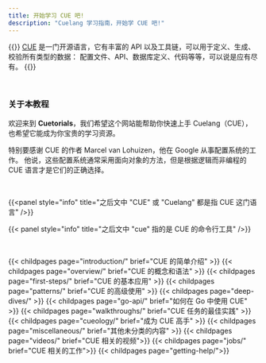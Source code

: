 ```yaml
---
title: 开始学习 CUE 吧!
description: "Cuelang 学习指南，开始学 CUE 吧!"
---
```


{{<lead>}}
[CUE](https://cuelang.org) 是一门开源语言，它有丰富的 API 以及工具链，可以用于定义、生成、校验所有类型的数据：
配置文件、API、数据库定义、代码等等，可以说是应有尽有。
{{</lead>}}

<br>

### 关于本教程

欢迎来到 __Cuetorials__，我们希望这个网站能帮助你快速上手 Cuelang（CUE），也希望它能成为你宝贵的学习资源。

特别要感谢 CUE 的作者 Marcel van Lohuizen，他在 Google 从事配置系统的工作。
他说，这些配置系统通常采用面向对象的方法，但是根据逻辑而非编程的 CUE 语言才是它们的正确选择。
                       
<br>

{{<panel style="info" title="之后文中 \"CUE\" 或 \"Cuelang\" 都是指 CUE 这门语言" />}}

{{< panel style="info" title="之后文中 \"cue\" 指的是 CUE 的命令行工具" />}}

<br>

{{< childpages page="introduction/" brief="CUE 的简单介绍" >}}
{{< childpages page="overview/" brief="CUE 的概念和语法" >}}
{{< childpages page="first-steps/" brief="CUE 的基本应用" >}}
{{< childpages page="patterns/" brief="CUE 的高级使用" >}}
{{< childpages page="deep-dives/" >}}
{{< childpages page="go-api/" brief="如何在 Go 中使用 CUE" >}}
{{< childpages page="walkthroughs/" brief="CUE 任务的最佳实践" >}}
{{< childpages page="cueology/" brief="成为 CUE 高手" >}}
{{< childpages page="miscellaneous/" brief="其他未分类的内容" >}}
{{< childpages page="videos/" brief="CUE 相关的视频">}}
{{< childpages page="jobs/" brief="CUE 相关的工作">}}
{{< childpages page="getting-help/">}}

